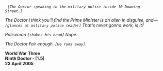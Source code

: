 _&nbsp;_ _`[The Doctor speaking to the military police inside 10 Downing Street.]`_

_The Doctor_ _I think you'll find the Prime Minister is an alien in disguise, and— `[glances at military police leader]` That's never gonna work, is it?_

_Policeman_ _`[shakes his head]` Nope._

_The Doctor_ _Fair enough. `[He runs away]`_

**World War Three  
Ninth Doctor - [1.5]  
23 April 2005**
